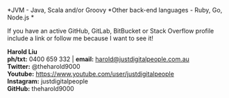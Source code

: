 

*JVM - Java, Scala and/or Groovy
*Other back-end languages - Ruby, Go, Node.js
*

If you have an active GitHub, GitLab, BitBucket or Stack Overflow profile include a 
link or follow me because I want to see it!

**Harold Liu**</br>
**ph/txt:** 0400 659 332 | **email:** harold@justdigitalpeople.com.au</br>
**Twitter:** @theharold9000</br>
**Youtube:** https://www.youtube.com/user/justdigitalpeople</br>
**Instagram:** justdigitalpeople</br>
**GitHub:** theharold9000</br>